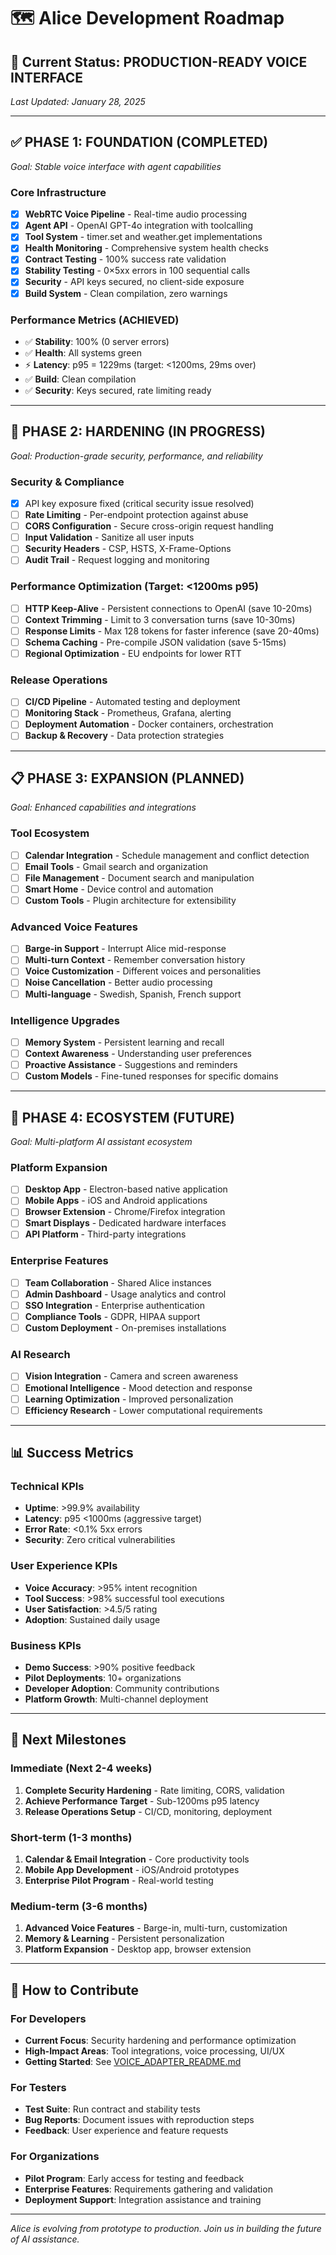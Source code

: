 # 🗺️ Alice Development Roadmap

## 🎯 Current Status: **PRODUCTION-READY VOICE INTERFACE**

*Last Updated: January 28, 2025*

---

## ✅ **PHASE 1: FOUNDATION (COMPLETED)**
*Goal: Stable voice interface with agent capabilities*

### Core Infrastructure
- [x] **WebRTC Voice Pipeline** - Real-time audio processing
- [x] **Agent API** - OpenAI GPT-4o integration with toolcalling  
- [x] **Tool System** - timer.set and weather.get implementations
- [x] **Health Monitoring** - Comprehensive system health checks
- [x] **Contract Testing** - 100% success rate validation
- [x] **Stability Testing** - 0×5xx errors in 100 sequential calls
- [x] **Security** - API keys secured, no client-side exposure
- [x] **Build System** - Clean compilation, zero warnings

### Performance Metrics (ACHIEVED)
- ✅ **Stability**: 100% (0 server errors)
- ✅ **Health**: All systems green
- ⚡ **Latency**: p95 = 1229ms (target: <1200ms, 29ms over)
- ✅ **Build**: Clean compilation
- ✅ **Security**: Keys secured, rate limiting ready

---

## 🚧 **PHASE 2: HARDENING (IN PROGRESS)**  
*Goal: Production-grade security, performance, and reliability*

### Security & Compliance
- [x] API key exposure fixed (critical security issue resolved)
- [ ] **Rate Limiting** - Per-endpoint protection against abuse
- [ ] **CORS Configuration** - Secure cross-origin request handling
- [ ] **Input Validation** - Sanitize all user inputs
- [ ] **Security Headers** - CSP, HSTS, X-Frame-Options
- [ ] **Audit Trail** - Request logging and monitoring

### Performance Optimization (Target: <1200ms p95)
- [ ] **HTTP Keep-Alive** - Persistent connections to OpenAI (save 10-20ms)
- [ ] **Context Trimming** - Limit to 3 conversation turns (save 10-30ms)
- [ ] **Response Limits** - Max 128 tokens for faster inference (save 20-40ms)
- [ ] **Schema Caching** - Pre-compile JSON validation (save 5-15ms)
- [ ] **Regional Optimization** - EU endpoints for lower RTT

### Release Operations
- [ ] **CI/CD Pipeline** - Automated testing and deployment
- [ ] **Monitoring Stack** - Prometheus, Grafana, alerting
- [ ] **Deployment Automation** - Docker containers, orchestration
- [ ] **Backup & Recovery** - Data protection strategies

---

## 📋 **PHASE 3: EXPANSION (PLANNED)**
*Goal: Enhanced capabilities and integrations*

### Tool Ecosystem
- [ ] **Calendar Integration** - Schedule management and conflict detection
- [ ] **Email Tools** - Gmail search and organization  
- [ ] **File Management** - Document search and manipulation
- [ ] **Smart Home** - Device control and automation
- [ ] **Custom Tools** - Plugin architecture for extensibility

### Advanced Voice Features
- [ ] **Barge-in Support** - Interrupt Alice mid-response
- [ ] **Multi-turn Context** - Remember conversation history
- [ ] **Voice Customization** - Different voices and personalities
- [ ] **Noise Cancellation** - Better audio processing
- [ ] **Multi-language** - Swedish, Spanish, French support

### Intelligence Upgrades
- [ ] **Memory System** - Persistent learning and recall
- [ ] **Context Awareness** - Understanding user preferences  
- [ ] **Proactive Assistance** - Suggestions and reminders
- [ ] **Custom Models** - Fine-tuned responses for specific domains

---

## 🌟 **PHASE 4: ECOSYSTEM (FUTURE)**
*Goal: Multi-platform AI assistant ecosystem*

### Platform Expansion
- [ ] **Desktop App** - Electron-based native application
- [ ] **Mobile Apps** - iOS and Android applications
- [ ] **Browser Extension** - Chrome/Firefox integration
- [ ] **Smart Displays** - Dedicated hardware interfaces
- [ ] **API Platform** - Third-party integrations

### Enterprise Features
- [ ] **Team Collaboration** - Shared Alice instances
- [ ] **Admin Dashboard** - Usage analytics and control
- [ ] **SSO Integration** - Enterprise authentication
- [ ] **Compliance Tools** - GDPR, HIPAA support
- [ ] **Custom Deployment** - On-premises installations

### AI Research
- [ ] **Vision Integration** - Camera and screen awareness
- [ ] **Emotional Intelligence** - Mood detection and response
- [ ] **Learning Optimization** - Improved personalization
- [ ] **Efficiency Research** - Lower computational requirements

---

## 📊 **Success Metrics**

### Technical KPIs
- **Uptime**: >99.9% availability
- **Latency**: p95 <1000ms (aggressive target)
- **Error Rate**: <0.1% 5xx errors
- **Security**: Zero critical vulnerabilities

### User Experience KPIs  
- **Voice Accuracy**: >95% intent recognition
- **Tool Success**: >98% successful tool executions
- **User Satisfaction**: >4.5/5 rating
- **Adoption**: Sustained daily usage

### Business KPIs
- **Demo Success**: >90% positive feedback
- **Pilot Deployments**: 10+ organizations
- **Developer Adoption**: Community contributions
- **Platform Growth**: Multi-channel deployment

---

## 🚀 **Next Milestones**

### Immediate (Next 2-4 weeks)
1. **Complete Security Hardening** - Rate limiting, CORS, validation
2. **Achieve Performance Target** - Sub-1200ms p95 latency
3. **Release Operations Setup** - CI/CD, monitoring, deployment

### Short-term (1-3 months)
1. **Calendar & Email Integration** - Core productivity tools
2. **Mobile App Development** - iOS/Android prototypes
3. **Enterprise Pilot Program** - Real-world testing

### Medium-term (3-6 months)  
1. **Advanced Voice Features** - Barge-in, multi-turn, customization
2. **Memory & Learning** - Persistent personalization
3. **Platform Expansion** - Desktop app, browser extension

---

## 🤝 **How to Contribute**

### For Developers
- **Current Focus**: Security hardening and performance optimization
- **High-Impact Areas**: Tool integrations, voice processing, UI/UX
- **Getting Started**: See [VOICE_ADAPTER_README.md](web/VOICE_ADAPTER_README.md)

### For Testers
- **Test Suite**: Run contract and stability tests
- **Bug Reports**: Document issues with reproduction steps  
- **Feedback**: User experience and feature requests

### For Organizations
- **Pilot Program**: Early access for testing and feedback
- **Enterprise Features**: Requirements gathering and validation
- **Deployment Support**: Integration assistance and training

---

*Alice is evolving from prototype to production. Join us in building the future of AI assistance.*